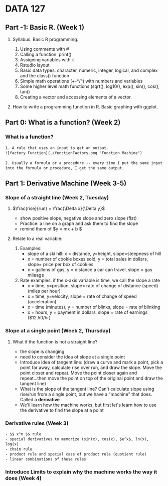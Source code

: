 # DATA 127

## Part -1:  Basic R. (Week 1)

1. Syllabus.   Basic R programming.   
	1. Using comments with #
	2. Calling a function:  print()
	3. Assigning variables with <-
	4. Rstudio layout
	5. Basic data types:  character, numeric, integer, logical, and complex and the class() function
	6. Simple math operations (+-*/^) with numbers and variables
	7. Some higher level math functions (sqrt(), log10(), exp(), sin(), cos(), tan()
	8. Creating a vector and accessing elements of a vector.
	
2. How to write a programming function in R.  Basic graphing with ggplot.

## Part 0:  What is a function? (Week 2)

### What is a function?
	1. A rule that uses an input to get an output.  
	![factory Function](./functionFactory.png "Function Machine")

	2. Usually a formula or a procedure -- every time I put the same input into the formula or procedure, I get the same output.


## Part 1:  Derivative Machine (Week 3-5)

### Slope of a straight line (Week 2, Tuesday)

1. $\frac{rise}{run} = \frac{\Delta x}{\Delta y}$

	- show positive slope, negative slope and zero slope (flat)
	- Practice: a line on a graph and ask them to find the slope
 	- remind them of $y = mx + b $

2. Relate to a real variable:  
	1. Examples:  
		- slope of a ski hill:  x = distance, y=height, slope=steepness of hill
		- x = number of cookie boxes sold, y = total sales in dollars, slope= price per box of cookies 
		- x = gallons of gas, y = distance a car can travel, slope = gas mileage
	2. Rate examples:  if the x-axis variable is time, we call the slope a rate
	 	- x = time, y=position, slope= rate of change of distance (speed) (miles per hour)
		- x = time, y=velocity, slope = rate of change of speed (acceleration)
		- x = time (minutes), y = number of blinks, slope = rate of blinking
		- x = hours, y = payment in dollars, slope = rate of earnings ($12.50/hr)

### Slope at a single point (Week 2, Thursday)

1. What if the function is not a straight line?  

	- the slope is changing
	- need to consider the idea of slope at a single point
	- Introduce idea of tangent line:  (draw a curve and mark a point, pick a point far away, calculate rise over run, and draw the slope.  Move the point closer and repeat.  Move the point closer again and repeat...then move the point on top of the original point and draw the tangent line)
	-  What is the slope of the tangent line?  Can't calculate slope using rise/run from a single point, but we have a "machine" that does.  Called a **derivative**
	- We'll learn how the machine works, but first let's learn how to use the derivative to find the slope at a point

### Derivative rules  (Week 3)

	- $$ x^n $$ rule
	- special derivatives to memorize (sin(x), cos(x), $e^x$, ln(x), log(x)
	- chain rule
	- product rule and special case of product rule (quotient rule)
	- linear combinations of these rules

### Introduce Limits to explain why the machine works the way it does (Week 4)
      
	






